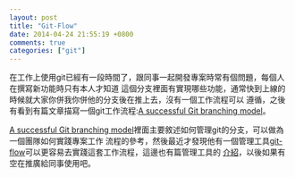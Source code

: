 ```yaml
---
layout: post
title: "Git-Flow"
date: 2014-04-24 21:55:19 +0800
comments: true
categories: ["git"]
---
```


在工作上使用git已經有一段時間了，跟同事一起開發專案時常有個問題，每個人在撰寫新功能時只有本人才知道
這個分支裡面有實現哪些功能，通常快到上線的時候就大家你併我你併他的分支後在推上去，沒有一個工作流程可以
遵循，之後有看到有篇文章描寫一個git工作流程:[A successful Git branching model]。
<!-- more -->

[A successful Git branching model]裡面主要敘述如何管理git的分支，可以做為一個團隊如何實踐專案工作
流程的參考，然後最近才發現他有一個管理工具[git-flow]可以更容易去實踐這套工作流程，這邊也有篇管理工具的
[介紹]，以後如果有空在推廣給同事使用吧。



[git-flow]:https://github.com/danielkummer/git-flow-cheatsheet
[A successful Git branching model]: http://nvie.com/posts/a-successful-git-branching-model/ 
[介紹]: http://danielkummer.github.io/git-flow-cheatsheet/index.zh_CN.html
[ihower]: http://ihower.tw/blog/archives/5140